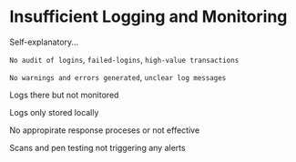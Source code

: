 # Insufficient Logging and Monitoring

Self-explanatory...

`No audit of logins`, `failed-logins`, `high-value transactions`

`No warnings and errors generated`, `unclear log messages`

Logs there but not monitored

Logs only stored locally

No appropirate response proceses or not effective

Scans and pen testing not triggering any alerts
